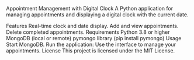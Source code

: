 Appointment Management with Digital Clock
A Python application for managing appointments and displaying a digital clock with the current date.

Features
Real-time clock and date display.
Add and view appointments.
Delete completed appointments.
Requirements
Python 3.8 or higher
MongoDB (local or remote)
pymongo library (pip install pymongo)
Usage
Start MongoDB.
Run the application:
Use the interface to manage your appointments.
License
This project is licensed under the MIT License.
